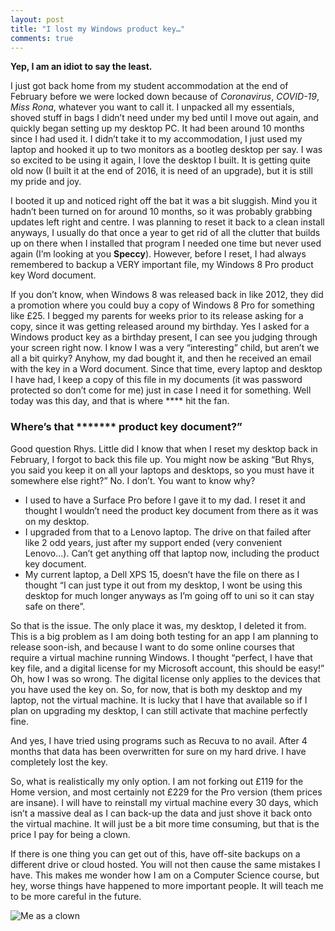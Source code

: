 ```yaml
---
layout: post
title: "I lost my Windows product key…"
comments: true
---
```


**Yep, I am an idiot to say the least.**

I just got back home from my student accommodation at the end of February before we were locked down because of *Coronavirus*, *COVID-19*, *Miss Rona*, whatever you want to call it. I unpacked all my essentials, shoved stuff in bags I didn’t need under my bed until I move out again, and quickly began setting up my desktop PC. It had been around 10 months since I had used it. I didn’t take it to my accommodation, I just used my laptop and hooked it up to two monitors as a bootleg desktop per say. I was so excited to be using it again, I love the desktop I built. It is getting quite old now (I built it at the end of 2016, it is need of an upgrade), but it is still my pride and joy.

I booted it up and noticed right off the bat it was a bit sluggish. Mind you it hadn’t been turned on for around 10 months, so it was probably grabbing updates left right and centre. I was planning to reset it back to a clean install anyways, I usually do that once a year to get rid of all the clutter that builds up on there when I installed that program I needed one time but never used again (I’m looking at you **Speccy**). However, before I reset, I had always remembered to backup a VERY important file, my Windows 8 Pro product key Word document.

If you don’t know, when Windows 8 was released back in like 2012, they did a promotion where you could buy a copy of Windows 8 Pro for something like £25. I begged my parents for weeks prior to its release asking for a copy, since it was getting released around my birthday. Yes I asked for a Windows product key as a birthday present, I can see you judging through your screen right now. I know I was a very “interesting” child, but aren’t we all a bit quirky? Anyhow, my dad bought it, and then he received an email with the key in a Word document. Since that time, every laptop and desktop I have had, I keep a copy of this file in my documents (it was password protected so don’t come for me) just in case I need it for something. Well today was this day, and that is where \*\*\*\* hit the fan.

### Where’s that \*\*\*\*\*\*\* product key document?”

Good question Rhys. Little did I know that when I reset my desktop back in February, I forgot to back this file up. You might now be asking “But Rhys, you said you keep it on all your laptops and desktops, so you must have it somewhere else right?” No. I don’t. You want to know why?

* I used to have a Surface Pro before I gave it to my dad. I reset it and thought I wouldn’t need the product key document from there as it was on my desktop.
* I upgraded from that to a Lenovo laptop. The drive on that failed after like 2 odd years, just after my support ended (very convenient Lenovo…). Can’t get anything off that laptop now, including the product key document.
* My current laptop, a Dell XPS 15, doesn’t have the file on there as I thought “I can just type it out from my desktop, I wont be using this desktop for much longer anyways as I’m going off to uni so it can stay safe on there”.

So that is the issue. The only place it was, my desktop, I deleted it from. This is a big problem as I am doing both testing for an app I am planning to release soon-ish, and because I want to do some online courses that require a virtual machine running Windows. I thought “perfect, I have that key file, and a digital license for my Microsoft account, this should be easy!” Oh, how I was so wrong. The digital license only applies to the devices that you have used the key on. So, for now, that is both my desktop and my laptop, not the virtual machine. It is lucky that I have that available so if I plan on upgrading my desktop, I can still activate that machine perfectly fine.

And yes, I have tried using programs such as Recuva to no avail. After 4 months that data has been overwritten for sure on my hard drive. I have completely lost the key.

So, what is realistically my only option. I am not forking out £119 for the Home version, and most certainly not £229 for the Pro version (them prices are insane). I will have to reinstall my virtual machine every 30 days, which isn’t a massive deal as I can back-up the data and just shove it back onto the virtual machine. It will just be a bit more time consuming, but that is the price I pay for being a clown.

If there is one thing you can get out of this, have off-site backups on a different drive or cloud hosted. You will not then cause the same mistakes I have. This makes me wonder how I am on a Computer Science course, but hey, worse things have happened to more important people. It will teach me to be more careful in the future.

![Me as a clown]([ass](https://raw.githubusercontent.com/rhys-wootton/blog/master/assets/images/2020-06-12/clown.png) "A selfie of myself after resetting my desktop without backing up my product key document")